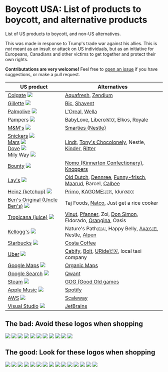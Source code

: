 # Boycott USA: List of products to boycott, and alternative products

List of US products to boycott, and non-US alternatives.

This was made in response to Trump's trade war against his allies. This is *not* meant as an insult or attack on US individuals, but as an initiative for Europeans, Canadians and other victims to get together and protect their own rights.

**Contributations are very welcome!** Feel free to [open an issue](https://github.com/happysegfault/boycottusa/issues) if you have suggestions, or make a pull request.

|  US product  | Alternatives |
| ------------ | ------------ |
| [Colgate](https://en.wikipedia.org/wiki/Colgate_(toothpaste)) ![](https://upload.wikimedia.org/wikipedia/commons/thumb/3/3f/Colgate.svg/220px-Colgate.svg.png) | [Aquafresh](https://www.aquafresh.com/), [Zendium](https://en.wikipedia.org/wiki/Zendium) |
| [Gillette](https://en.wikipedia.org/wiki/Gillette) ![](https://upload.wikimedia.org/wikipedia/commons/thumb/f/fa/Gillette.svg/220px-Gillette.svg.png) | [Bic](https://en.wikipedia.org/wiki/Bic_(company)), [Shavent](https://shavent.store/) |
| [Palmolive](https://en.wikipedia.org/wiki/Palmolive_(brand)) ![](https://upload.wikimedia.org/wikipedia/commons/thumb/e/e5/Palmolive_logo_2019.png/220px-Palmolive_logo_2019.png) | [L'Oreal](https://en.wikipedia.org/wiki/L%27Or%C3%A9al), [Wella](https://en.wikipedia.org/wiki/Wella) |
| [Pampers](https://en.wikipedia.org/wiki/Pampers) ![](https://upload.wikimedia.org/wikipedia/en/thumb/1/17/Pampers_logo.svg/220px-Pampers_logo.svg.png) | [BabyLove](https://babylovenappies.com.au/), [Libero🇳🇴](https://www.libero.no/), Elkos, [Royale](https://royalhijyen.com/en/) |
| [M&M's](https://en.wikipedia.org/wiki/M%26M%27s) ![](https://upload.wikimedia.org/wikipedia/commons/thumb/4/45/M%26M%27s_2022.svg/210px-M%26M%27s_2022.svg.png) | [Smarties (Nestle)](https://en.wikipedia.org/wiki/Smarties) |
| [Snickers](https://en.wikipedia.org/wiki/Snickers) ![](https://upload.wikimedia.org/wikipedia/commons/thumb/4/4c/Snickers_logo_%282000-2005%29.svg/220px-Snickers_logo_%282000-2005%29.svg.png)<br>[Mars](https://en.wikipedia.org/wiki/Mars_Inc.) ![](https://upload.wikimedia.org/wikipedia/commons/thumb/9/9c/Mars_Incorporated_2019_logo.svg/220px-Mars_Incorporated_2019_logo.svg.png)<br>[Dove](https://en.wikipedia.org/wiki/Dove_(chocolate_brand)) ![](https://upload.wikimedia.org/wikipedia/en/8/81/Dove_Chocolates_logo.png)<br> [Mily Way](https://en.wikipedia.org/wiki/Milky_Way_(chocolate_bar)) ![](https://upload.wikimedia.org/wikipedia/en/thumb/3/3c/Milky-Way-UK-Wrapper-Small.jpg/300px-Milky-Way-UK-Wrapper-Small.jpg) | [Lindt](https://en.wikipedia.org/wiki/Lindt), [Tony's Chocolonely](https://en.wikipedia.org/wiki/Tony's_Chocolonely), Nestle, [Kinder](https://en.wikipedia.org/wiki/Kinder_Chocolate), [Ritter](https://www.ritter-sport.com/en) |
| [Bounty](https://en.wikipedia.org/wiki/Bounty_(chocolate_bar)) ![](https://upload.wikimedia.org/wikipedia/en/thumb/1/19/Bounty-Wrapper-Small.jpg/300px-Bounty-Wrapper-Small.jpg) | [Nomo (Kinnerton Confectionery)](https://nomochoc.com/), [Knoppers](https://en.wikipedia.org/wiki/Knoppers_(sweet_brand)) |
| [Lay's](https://en.wikipedia.org/wiki/Lay%27s) ![](https://www.lays.com/sites/lays.com/themes/lays/img/logo-lays.png?v=2) | [Old Dutch](https://olddutchfoods.com/), [Dennree](https://www.dennree.de/), [Funny-frisch](https://www.funny-frisch.de/), [Maarud](https://www.maarud.no/), Barcel, [Calbee](https://www.calbee.co.jp/en/) |
| [Heinz (ketchup)](https://en.wikipedia.org/wiki/Heinz) ![](https://upload.wikimedia.org/wikipedia/commons/thumb/3/35/H._J._Heinz_Company_-_Logo.svg/200px-H._J._Heinz_Company_-_Logo.svg.png) | [Primo](https://www.primofoods.com/), [KAGOME🇯🇵](https://en.wikipedia.org/wiki/Kagome_(company)), Idun🇳🇴 |
| [Ben's Original (Uncle Ben's)](https://en.wikipedia.org/wiki/Ben%27s_Original) ![](https://upload.wikimedia.org/wikipedia/commons/thumb/4/47/BensOriginalLogo.svg/150px-BensOriginalLogo.svg.png) | Taj Foods, [Natco](https://www.natcofoods.com/), Just get a rice cooker |
| [Tropicana (juice)](https://en.wikipedia.org/wiki/Tropicana_Products) ![](https://upload.wikimedia.org/wikipedia/en/thumb/b/b5/Tropicana_green_flat_logo.svg/200px-Tropicana_green_flat_logo.svg.png) | [Vinut](https://vinut.com.vn/), [Pfanner](https://www.pfanner.com/en/home/), Zoi, [Don Simon](https://donsimonuk.com/?lang=es), Eldorado, [Orangina](https://en.wikipedia.org/wiki/Orangina), Oasis |
| [Kellogg's](https://en.wikipedia.org/wiki/Kellogg%27s) ![](https://upload.wikimedia.org/wikipedia/commons/thumb/0/0a/Kellogg%27s-Logo.svg/220px-Kellogg%27s-Logo.svg.png) | Nature's Path🇨🇦, Happy Belly, [Axa🇸🇪](https://www.axa.se/), Nestle, [Alpen](https://en.wikipedia.org/wiki/Alpen_(food)) |
| [Starbucks](https://en.wikipedia.org/wiki/Starbucks) ![](https://upload.wikimedia.org/wikipedia/en/thumb/d/d3/Starbucks_Corporation_Logo_2011.svg/150px-Starbucks_Corporation_Logo_2011.svg.png) | [Costa Coffee](https://en.wikipedia.org/wiki/Costa_Coffee) |
| [Uber](https://en.wikipedia.org/wiki/Uber) ![](https://upload.wikimedia.org/wikipedia/commons/thumb/5/58/Uber_logo_2018.svg/220px-Uber_logo_2018.svg.png) | [Cabify](https://en.wikipedia.org/wiki/Cabify), [Bolt](https://en.wikipedia.org/wiki/Bolt_(company)), [URide🇨🇦](https://www.uride.co/), local taxi company |
| [Google Maps](https://en.wikipedia.org/wiki/Google_Maps) ![](https://upload.wikimedia.org/wikipedia/commons/thumb/d/dc/Google_Maps_Logo.svg/270px-Google_Maps_Logo.svg.png) | [Organic Maps](https://organicmaps.app/) |
| [Google Search](https://en.wikipedia.org/wiki/Google_Search) ![](https://upload.wikimedia.org/wikipedia/commons/thumb/2/2f/Google_2015_logo.svg/220px-Google_2015_logo.svg.png) | [Qwant](https://www.qwant.com/) |
| [Steam](https://en.wikipedia.org/wiki/Steam_(service)) ![](https://upload.wikimedia.org/wikipedia/commons/thumb/c/c1/Steam_2016_logo_black.svg/220px-Steam_2016_logo_black.svg.png) | [GOG (Good Old games](https://www.gog.com/) |
| [Apple Music](https://en.wikipedia.org/wiki/Apple_Music) ![](https://en.wikipedia.org/wiki/Apple_Music) | [Spotify](https://open.spotify.com/) |
| [AWS](https://en.wikipedia.org/wiki/Amazon_Web_Services) ![](https://upload.wikimedia.org/wikipedia/commons/thumb/9/93/Amazon_Web_Services_Logo.svg/150px-Amazon_Web_Services_Logo.svg.png) | [Scaleway](https://www.scaleway.com/) |
| [Visual Studio](https://en.wikipedia.org/wiki/Visual_Studio) ![](https://upload.wikimedia.org/wikipedia/commons/thumb/2/2c/Visual_Studio_Icon_2022.svg/100px-Visual_Studio_Icon_2022.svg.png) | [JetBrains](https://www.jetbrains.com/) |

## The bad: Avoid these logos when shopping

![](https://upload.wikimedia.org/wikipedia/commons/thumb/4/4c/Snickers_logo_%282000-2005%29.svg/220px-Snickers_logo_%282000-2005%29.svg.png)
![](https://upload.wikimedia.org/wikipedia/commons/thumb/9/9c/Mars_Incorporated_2019_logo.svg/220px-Mars_Incorporated_2019_logo.svg.png)
![](https://upload.wikimedia.org/wikipedia/en/8/81/Dove_Chocolates_logo.png)
![](https://upload.wikimedia.org/wikipedia/en/thumb/3/3c/Milky-Way-UK-Wrapper-Small.jpg/300px-Milky-Way-UK-Wrapper-Small.jpg)
![](https://upload.wikimedia.org/wikipedia/en/thumb/1/17/Pampers_logo.svg/220px-Pampers_logo.svg.png)
![](https://upload.wikimedia.org/wikipedia/commons/thumb/3/3f/Colgate.svg/220px-Colgate.svg.png)
![](https://upload.wikimedia.org/wikipedia/commons/thumb/0/0a/Kellogg%27s-Logo.svg/220px-Kellogg%27s-Logo.svg.png)
![](https://upload.wikimedia.org/wikipedia/en/thumb/b/b5/Tropicana_green_flat_logo.svg/200px-Tropicana_green_flat_logo.svg.png)
![](https://www.lays.com/sites/lays.com/themes/lays/img/logo-lays.png?v=2)
![](https://upload.wikimedia.org/wikipedia/en/thumb/f/f6/Pringles_2021.svg/120px-Pringles_2021.svg.png)
![](https://upload.wikimedia.org/wikipedia/commons/thumb/f/fa/Gillette.svg/220px-Gillette.svg.png)

## The good: Look for these logos when shopping
![](https://olddutchfoods.com/wp-content/uploads/2020/10/logo.svg)
![](https://upload.wikimedia.org/wikipedia/commons/thumb/2/2d/Dennree_Logo.png/175px-Dennree_Logo.png)
![](https://upload.wikimedia.org/wikipedia/commons/thumb/9/9d/L%27Or%C3%A9al_logo.svg/220px-L%27Or%C3%A9al_logo.svg.png)
![](https://en.wikipedia.org/wiki/File:Wella_logo.svg)
![](https://i-cf65.ch-static.com/content/dam/cf-consumer-healthcare/aquafresh-redesign/zh_us/Aquafresh-US-Logo.png?auto=format)
![](https://upload.wikimedia.org/wikipedia/en/thumb/8/8e/Lindt_%26_Spr%C3%BCngli.svg/250px-Lindt_%26_Spr%C3%BCngli.svg.png)
![](https://upload.wikimedia.org/wikipedia/commons/thumb/f/fd/Tony%27s_Chocolonely_01.jpg/220px-Tony%27s_Chocolonely_01.jpg)
![](https://upload.wikimedia.org/wikipedia/en/thumb/5/51/Nestle_smarties_logo.png/200px-Nestle_smarties_logo.png)
![](https://upload.wikimedia.org/wikipedia/en/thumb/7/72/Alpen_Logo.png/220px-Alpen_Logo.png)
![](https://www.funny-frisch.de/assets/images/e/Logo-cdfedeba.svg)
![](https://upload.wikimedia.org/wikipedia/en/thumb/d/d8/Nestl%C3%A9.svg/160px-Nestl%C3%A9.svg.png)
![](https://upload.wikimedia.org/wikipedia/commons/thumb/9/96/Danone_spain.png/200px-Danone_spain.png)
![](https://upload.wikimedia.org/wikipedia/en/thumb/2/2e/Yoplait_logo.png/140px-Yoplait_logo.png)
![](https://upload.wikimedia.org/wikipedia/commons/thumb/b/b5/Activia_logo.png/200px-Activia_logo.png)
![](https://upload.wikimedia.org/wikipedia/en/thumb/c/c7/Bic_%28company%29_Logo.svg/220px-Bic_%28company%29_Logo.svg.png)
